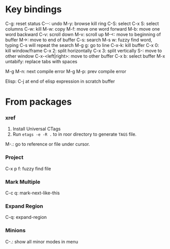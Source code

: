 # Key bindings

C-g: reset status
C--: undo
M-y: browse kill ring
C-S: select
C-x S: select columns
C-w: kill
M-w: copy
M-f: move one word forward
M-b: move one word backward
C-v: scroll down
M-v: scroll up
M-<: move to beginning of buffer
M->: move to end of buffer
C-s: search
M-s w: fuzzy find word, typing C-s will repeat the search
M-g g: go to line
C-x-k: kill buffer
C-x 0: kill window/frame
C-x 2: split horizontally
C-x 3: split vertically
S-<arrow>: move to other window
C-x-<left|right>: move to other buffer
C-x b: select buffer
M-x untabify: replace tabs with spaces

M-g M-n: next compile error
M-g M-p: prev compile error

Elisp: C-j at end of elisp expression in scratch buffer

# From packages

### xref
1. Install Universal CTags
2. Run `etags -e -R .` to in roor directory to generate `TAGS` file.

M-.: go to reference or file under cursor.

### Project
C-x p f: fuzzy find file

### Mark Multiple
C-c q: mark-next-like-this

### Expand Region
C-q: expand-region

### Minions
C-.: show all minor modes in menu
